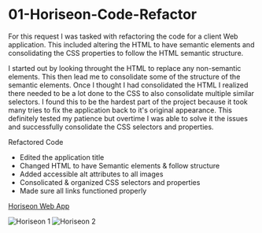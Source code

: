 # 01-Horiseon-Code-Refactor

For this request I was tasked with refactoring the code for a client Web application.  This included altering the HTML to have semantic elements and consolidating the CSS properties to follow the HTML semantic structure.

I started out by looking throught the HTML to replace any non-semantic elements.  This then lead me to consolidate some of the structure of the semantic elements.  Once I thought I had consolidated the HTML I realized there needed to be a lot done to the CSS to also consolidate multiple similar selectors.  I found this to be the hardest part of the project because it took many tries to fix the application back to it's original appearance.  This definitely tested my patience but overtime I was able to solve it the issues and successfully consolidate the CSS selectors and properties.

Refactored Code
* Edited the application title
* Changed HTML to have Semantic elements & follow structure
* Added accessible alt attributes to all images
* Consolicated & organized CSS selectors and properties
* Made sure all links functioned properly

[Horiseon Web App](https://ambertrand.github.io/01-Horiseon-Code-Refactor/)

![Horiseon 1](https://user-images.githubusercontent.com/65721950/85150656-cf030280-b220-11ea-88a7-4f96c565a233.png)
![Horiseon 2](https://user-images.githubusercontent.com/65721950/85150662-d0ccc600-b220-11ea-9424-a74121f715bd.png)